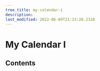 ```yaml
---
tree_title: my-calendar-i
description: 
last_modified: 2022-06-09T21:23:28.2328
---
```


# My Calendar I

## Contents
